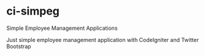 ci-simpeg
=========

Simple Employee Management Applications

Just simple employee management application with CodeIgniter and Twitter Bootstrap
